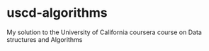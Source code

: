 # uscd-algorithms
My solution to the University of California coursera course on Data structures and Algorithms
